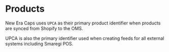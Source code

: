 # Products
New Era Caps uses `UPCA` as their primary product identifier when products are synced from Shopify to the OMS.

UPCA is also the primary identifier used when creating feeds for all external systems including Smaregi POS.